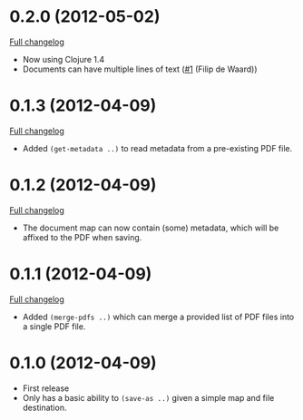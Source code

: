 0.2.0 (2012-05-02)
==================

[Full changelog](https://github.com/KushalP/camelot/compare/0.2.0...0.1.3)

* Now using Clojure 1.4
* Documents can have multiple lines of text ([#1](https://github.com/KushalP/camelot/pull/1) (Filip de Waard))

0.1.3 (2012-04-09)
==================

[Full changelog](https://github.com/KushalP/camelot/compare/0.1.2...0.1.3)

* Added `(get-metadata ..)` to read metadata from a pre-existing PDF file.

0.1.2 (2012-04-09)
==================

[Full changelog](https://github.com/KushalP/camelot/compare/0.1.1...0.1.2)

* The document map can now contain (some) metadata, which will be affixed to the PDF when saving.

0.1.1 (2012-04-09)
==================

[Full changelog](https://github.com/KushalP/camelot/compare/0.1.0...0.1.1)

* Added `(merge-pdfs ..)` which can merge a provided list of PDF files into a single PDF file.

0.1.0 (2012-04-09)
==================

* First release
* Only has a basic ability to `(save-as ..)` given a simple map and file destination.
